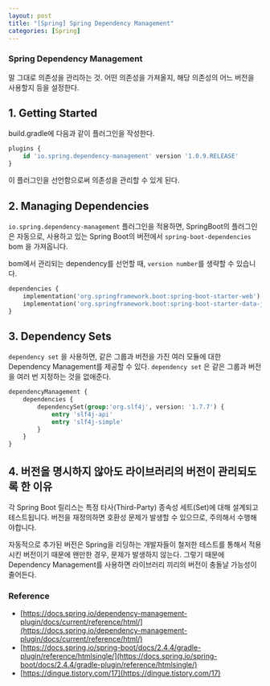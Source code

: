 ```yaml
---
layout: post
title: "[Spring] Spring Dependency Management"
categories: [Spring]
---
```


### Spring Dependency Management
말 그대로 의존성을 관리하는 것. 어떤 의존성을 가져올지, 해당 의존성의 어느 버전을 사용할지 등을 설정한다.
## 1. Getting Started

build.gradle에 다음과 같이 플러그인을 작성한다.

```sql
plugins {
    id 'io.spring.dependency-management' version '1.0.9.RELEASE'
}
```

이 플러그인을 선언함으로써 의존성을 관리할 수 있게 된다.
## 2. Managing Dependencies

`io.spring.dependency-management`  플러그인을 적용하면, SpringBoot의 플러그인은 자동으로, 사용하고 있는 Spring Boot의 버전에서 `spring-boot-dependencies` bom 을 가져옵니다.

bom에서 관리되는 dependency를 선언할 때,  `version number`를 생략할 수 있습니다.

```sql
dependencies {
    implementation('org.springframework.boot:spring-boot-starter-web')
    implementation('org.springframework.boot:spring-boot-starter-data-jpa')
}
```


## 3. Dependency Sets
`dependency set` 을 사용하면, 같은 그룹과 버전을 가진 여러 모듈에 대한 Dependency Management를 제공할 수 있다. `dependency set` 은 같은 그룹과 버전을 여러 번 지정하는 것을 없애준다.

```sql
dependencyManagement {
    dependencies {
        dependencySet(group:'org.slf4j', version: '1.7.7') {
            entry 'slf4j-api'
            entry 'slf4j-simple'
        }
    }
}
```

## 4. 버전을 명시하지 않아도 라이브러리의 버전이 관리되도록 한 이유

각 Spring Boot 릴리스는 특정 타사(Third-Party) 종속성 세트(Set)에 대해 설계되고 테스트됩니다.
버전을 재정의하면 호환성 문제가 발생할 수 있으므로, 주의해서 수행해야합니다.

자동적으로 추가된 버전은 Spring을 리딩하는 개발자들이 철저한 테스트를 통해서 적용시킨 버전이기 때문에 왠만한 경우, 문제가 발생하지 않는다. 그렇기 때문에 Dependency Management를 사용하면 라이브러리 끼리의 버전이 충돌날 가능성이 줄어든다.

### Reference

- [https://docs.spring.io/dependency-management-plugin/docs/current/reference/html/](https://docs.spring.io/dependency-management-plugin/docs/current/reference/html/)
- [https://docs.spring.io/spring-boot/docs/2.4.4/gradle-plugin/reference/htmlsingle/](https://docs.spring.io/spring-boot/docs/2.4.4/gradle-plugin/reference/htmlsingle/)
- [https://dingue.tistory.com/17](https://dingue.tistory.com/17)
